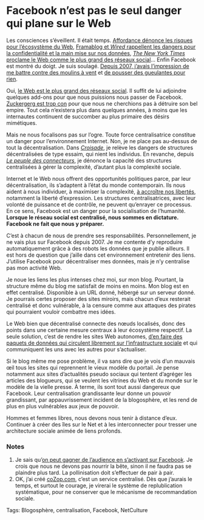 # Facebook n’est pas le seul danger qui plane sur le Web

Les consciences s’éveillent. Il était temps. [Affordance dénonce les risques pour l’écosystème du Web](http://affordance.typepad.com/mon_weblog/2010/05/le-like-tuera-le-lien.html), [Framablog et *Wired* rappellent les dangers pour la confidentialité et la main mise sur nos données](http://www.framablog.org/index.php/post/2010/05/13/facebook-wired), [*The New York Times* proclame le Web comme le plus grand des réseaux social](http://www.nytimes.com/2010/05/16/business/16digi.html)… Enfin Facebook est montré du doigt. Je suis soulagé. [Depuis 2007, j’avais l’impression de me battre contre des moulins à vent](/2007/07/09/hypercentralisation/) et [de pousser des gueulantes pour rien](/tag/facebook/).

Oui, [le Web est le plus grand des réseaux social](/2010/03/19/facebook-et-twitter-bons-pour-la-politique-a-papa/). Il suffit de lui adjoindre quelques add-ons pour que nous puissions nous passer de Facebook. [Zuckergerg est trop con](http://owni.fr/2010/05/14/encules-de-facebookeurs/) pour que nous ne cherchions pas à détruire son bel empire. Tout cela n’existera plus dans quelques années, à moins que les internautes continuent de succomber au plus primaire des désirs mimétiques.

Mais ne nous focalisons pas sur l’ogre. Toute force centralisatrice constitue un danger pour l’environnement Internet. Non, je ne place pas au-dessus de tout la décentralisation. Dans [*Croisade*](/la-quatrieme-theorie/), je relève les dangers de structures décentralisées de type essaim, qui nient les individus. En revanche, depuis [*Le peuple des connecteurs*](/le-peuple-des-connecteurs/), je dénonce la capacité des structures centralisées à gérer la complexité, d’autant plus la complexité sociale.

Internet et le Web nous offrent des opportunités politiques parce, par leur décentralisation, ils s’adaptent à l’état du monde contemporain. Ils nous aident à nous individuer, à maximiser la complexité, [à accroître nos libertés](/2010/05/08/la-liberte-le-lien/), notamment la liberté d’expression. Les structures centralisatrices, avec leur volonté de puissance et de contrôle, ne peuvent qu’enrayer ce processus. En ce sens, Facebook est un danger pour la socialisation de l’humanité. **Lorsque le réseau social est centralisé, nous sommes en dictature. Facebook ne fait que nous y préparer.**

C’est à chacun de nous de prendre ses responsabilités. Personnellement, je ne vais plus sur Facebook depuis 2007. Je me contente d’y reproduire automatiquement grâce à des robots les données que je publie ailleurs. Il est hors de question que j’aille dans cet environnement entretenir des liens. J’utilise Facebook pour décentraliser mes données, mais je n’y centralise pas mon activité Web.

Je noue les liens les plus intenses chez moi, sur mon blog. Pourtant, la structure même du blog me satisfait de moins en moins. Mon blog est en effet centralisé. Disponible à un URL donné, hébergé sur un serveur donné. Je pourrais certes proposer des sites miroirs, mais chacun d’eux resterait centralisé et donc vulnérable, à la censure comme aux attaques des pirates qui pourraient vouloir combattre mes idées.

Le Web bien que décentralisé connecte des nœuds localisés, donc des points dans une certaine mesure centraux à leur écosystème respectif. La seule solution, c’est de rendre les sites Web autonomes, [d’en faire des paquets de données qui circulent librement sur l’infrastructure sociale](/2010/05/05/web-sans-site-web-2/) et qui communiquent les uns avec les autres pour s’actualiser.

Si le blog même me pose problème, il va sans dire que je vois d’un mauvais œil tous les sites qui reprennent le vieux modèle du portail. Je pense notamment aux sites d’actualités pseudo sociaux qui tentent d’agréger les articles des blogueurs, qui se veulent les vitrines du Web et du monde sur le modèle de la vielle presse. À terme, ils sont tout aussi dangereux que Facebook. Leur centralisation grandissante leur donne un pouvoir grandissant, par appauvrissement incident de la blogosphère, et les rend de plus en plus vulnérables aux jeux de pouvoir.

Hommes et femmes libres, nous devons nous tenir à distance d’eux. Continuer à créer des îles sur le Net et à les interconnecter pour tresser une architecture sociale animée de liens profonds.

### Notes

1. Je sais qu’[on peut gagner de l’audience en s’activant sur Facebook](http://www.mikiane.com/node/2010/05/16/pollinisation-de-contenus-ma-m-thode-r-v-l-e). Je crois que nous ne devons pas nourrir la bête, sinon il ne faudra pas se plaindre plus tard. La pollinisation doit s’effectuer de pair à pair.
2. OK, j’ai créé [coZop.com](http://cozop.com), c’est un service centralisé. Dès que j’aurais le temps, et surtout le courage, je virerai le système de replublication systématique, pour ne conserver que le mécanisme de recommandation sociale.

Tags: Blogosphère, centralisation, Facebook, NetCulture